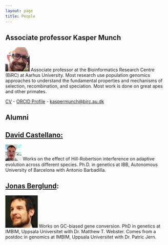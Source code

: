 ```yaml
---
layout: page
title: People
---
```

## Associate professor Kasper Munch

<p><span class="image left"><img src="images/kasper.jpg"  width="15%" /></span> Associate professor at the Bioinformatics Research Centre (BiRC) at Aarhus University. Most research use population genomics approaches to understand the fundamental properties and mechanisms of selection, recombination, and speciation. Most work is done on great apes and other primates.</p>

[CV]() - 
[ORCID Profile](http://orcid.org/) - 
[kaspermunch@birc.au.dk](mailto:kaspermunch@birc.au.dk)


## Alumni

## [David Castellano:](https://)

<p><span class="image right"><img src="images/david_castellano3.png" width="10%"  /></span> Works on the effect of Hill-Robertson interference on adaptive evolution across different species. Ph.D. in genetics at IBB, Autonomous University of Barcelona with Antonio Barbadilla.</p>


## [Jonas Berglund](https://):

<p><span class="image right"><img src="images/jonas_berglund2.png"  width="20%" /></span> Works on GC-biased gene conversion. PhD in genetics at IMBIM, Uppsala Universitet with Dr. Matthew T. Webster. Comes from a postdoc in genomics at IMBIM, Uppsala Universitet with Dr. Patric Jern.</p>


